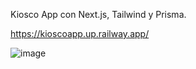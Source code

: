 Kiosco App con Next.js, Tailwind y Prisma.

https://kioscoapp.up.railway.app/

![image](https://user-images.githubusercontent.com/42678932/192650728-f0dc13af-ebaa-437f-86ce-fc87b3fc5a01.png)
